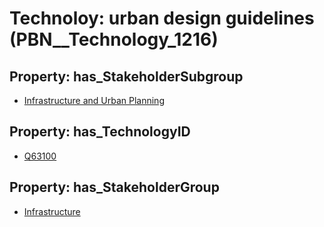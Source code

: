 # Technoloy: __urban design guidelines__ (PBN__Technology_1216)

## Property: has_StakeholderSubgroup

* [Infrastructure and Urban Planning](PBN__TechSubgroup_86)

## Property: has_TechnologyID

* [Q63100](Q63100)

## Property: has_StakeholderGroup

* [Infrastructure](PBN__TechGroup_4)

